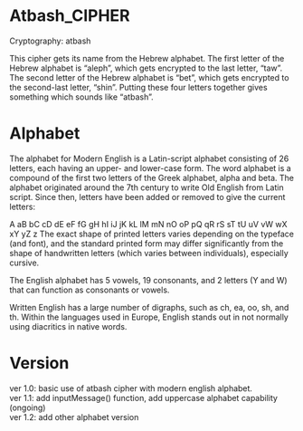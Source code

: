 # Atbash_CIPHER
Cryptography: atbash

This cipher gets its name from the Hebrew
alphabet. The first letter of the Hebrew
alphabet is “aleph”, which gets encrypted
to the last letter, “taw”. The second letter of
the Hebrew alphabet is “bet”, which gets
encrypted to the second-last letter, “shin”.
Putting these four letters together gives
something which sounds like “atbash”.

# Alphabet

The alphabet for Modern English is a Latin-script alphabet consisting of 26 letters, each having an upper- and lower-case form. The word alphabet is a compound of the first two letters of the Greek alphabet, alpha and beta. The alphabet originated around the 7th century to write Old English from Latin script. Since then, letters have been added or removed to give the current letters:

A aB bC cD dE eF fG gH hI iJ jK kL lM mN nO oP pQ qR rS sT tU uV vW wX xY yZ z
The exact shape of printed letters varies depending on the typeface (and font), and the standard printed form may differ significantly from the shape of handwritten letters (which varies between individuals), especially cursive.

The English alphabet has 5 vowels, 19 consonants, and 2 letters (Y and W) that can function as consonants or vowels.

Written English has a large number of digraphs, such as ch, ea, oo, sh, and th. Within the languages used in Europe, English stands out in not normally using diacritics in native words.

# Version
ver 1.0: basic use of atbash cipher with modern english alphabet.<br />
ver 1.1: add inputMessage() function, add uppercase alphabet capability<br />
(ongoing)<br />
ver 1.2: add other alphabet version